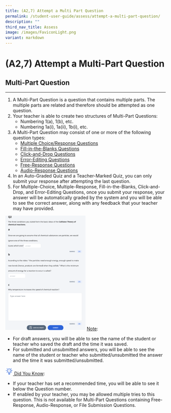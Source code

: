 ```yaml
---
title: (A2,7) Attempt a Multi Part Question
permalink: /student-user-guide/assess/attempt-a-multi-part-question/
description: ""
third_nav_title: Assess
image: /images/FaviconLight.png
variant: markdown
---
```

<h1 id="attempt-a-multi-part-question">(A2,7) Attempt a Multi-Part Question</h1>
<h2 id="-multi-part-question-">Multi-Part Question</h2>
<hr>
<ol>
<li>A Multi-Part Question is a question that contains multiple parts. The multiple parts are related and therefore should be attempted as one question.</li>
<li>Your teacher is able to create two structures of Multi-Part Questions:<ul>
<li>Numbering 1(a), 1(b), etc.</li>
<li>Numbering 1a(i), 1a(ii), 1b(i), etc.</li>
</ul>
</li>
<li>A Multi-Part Question may consist of one or more of the following question types:<ul>
<li><a target="_blank" href="/student-user-guide/assess/attempt-a-multiple-choice-question/">Multiple Choice/Response Questions</a></li>
<li><a target="_blank" href="/student-user-guide/assess/attempt-a-fill-in-the-blanks-question/">Fill-in-the-Blanks Questions</a></li>
<li><a target="_blank" href="/student-user-guide/assess/attempt-a-click-and-drop-question/">Click-and-Drop Questions</a></li>
<li><a target="_blank" href="/student-user-guide/assess/attempt-an-error-editing-question/">Error-Editing Questions</a></li>
<li><a target="_blank" href="/student-user-guide/assess/attempt-a-free-response-question/">Free-Response Questions</a></li>
<li><a target="_blank" href="/student-user-guide/assess/attempt-an-audio-response-question/">Audio-Response Questions</a></li>
</ul>
</li>
<li>In an Auto-Graded Quiz and a Teacher-Marked Quiz, you can only submit your response after attempting the last question.</li>
<li>For Multiple-Choice, Multiple-Response, Fill-in-the-Blanks, Click-and-Drop, and Error-Editing Questions, once you submit your response, your answer will be automatically graded by the system and you will be able to see the correct answer, along with any feedback that your teacher may have provided.</li>
</ol>
<img style="width: 50%;" src="/images/1Student/As-MPQ.png">
<u>Note</u>: 
<ul>
	<li>For draft answers, you will be able to see the name of the student or teacher who saved the draft and the time it was saved.</li>
<li>For submitted and unsubmitted answers, you will be able to see the name of the student or teacher who submitted/unsubmitted the answer and the time it was submitted/unsubmitted.</li>
</ul>
<p><u><img style="width:1.5rem; display: inline;" src="/images/Icons/Bulb32.svg"> Did You Know</u>:</p>
<ul>
<li>If your teacher has set a recommended time, you will be able to see it below the Question number.</li>
<li>If enabled by your teacher, you may be allowed multiple tries to this question. This is not available for Multi-Part Questions containing Free-Response, Audio-Response, or File Submission Questions.</li>
</ul>